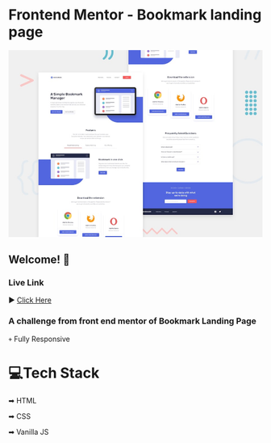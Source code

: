 # Frontend Mentor - Bookmark landing page

![Design preview for the Bookmark landing page coding challenge](./design/desktop-preview.jpg)

## Welcome! 👋



### Live Link
▶️ <a href="https://vikaspundir24.github.io/Bookmark-landing-page-master/">Click Here</a>
### A challenge from front end mentor of Bookmark Landing Page

<code>+</code> Fully Responsive 


# 💻Tech Stack


➡ HTML

➡ CSS

➡ Vanilla JS


